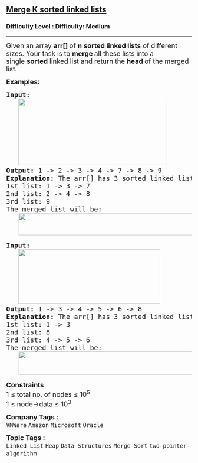 <h2><a href="https://www.geeksforgeeks.org/problems/merge-k-sorted-linked-lists/1?utm_source=geeksforgeeks&utm_medium=article_practice_tab&utm_campaign=article_practice_tab">Merge K sorted linked lists</a></h2><h3>Difficulty Level : Difficulty: Medium</h3><hr><div class="problems_problem_content__Xm_eO"><p><span style="font-size: 18px;">Given an array&nbsp;<strong>arr[]&nbsp;</strong>of&nbsp;<strong>n</strong>&nbsp;<strong>sorted linked lists</strong>&nbsp;of different sizes.&nbsp;</span><span style="font-size: 18px;">Your task is to&nbsp;<strong>merge&nbsp;</strong>all these lists into a single&nbsp;<strong>sorted</strong>&nbsp;linked list and return the&nbsp;<strong>head&nbsp;</strong>of the merged list.</span></p>
<p><span style="font-size: 18px;"><strong>Examples:</strong></span></p>
<pre><strong style="font-size: 18px;">Input:<br> &nbsp; <img src="https://media.geeksforgeeks.org/img-practice/prod/addEditProblem/908368/Web/Other/blobid0_1756363954.webp" width="404" height="180"></strong>
<strong style="font-size: 18px;">Output: </strong><span style="font-size: 18px;">1 -&gt; 2 -&gt; 3 -&gt; 4 -&gt; 7 -&gt; 8 -&gt; 9</span><strong style="font-size: 18px;">
Explanation: </strong><span style="font-size: 18px;">The arr[] has 3 sorted linked list of size 3, 3, 1.<br>1st list: 1 -&gt; 3 -&gt; 7<br>2nd list: 2 -&gt; 4 -&gt; 8<br>3rd list: 9<br>The merged list will be: <br></span>    <img src="https://media.geeksforgeeks.org/img-practice/prod/addEditProblem/700265/Web/Other/blobid2_1756115425.jpg" width="595" height="60"></pre>
<pre><strong style="font-size: 18px;">Input:<br>   <img src="https://media.geeksforgeeks.org/img-practice/prod/addEditProblem/700265/Web/Other/blobid3_1756115435.jpg" width="385" height="147"><br></strong><strong style="font-size: 18px;">Output: </strong><span style="font-size: 18px;">1 -&gt; 3 -&gt; 4 -&gt; 5 -&gt; 6 -&gt; 8</span><strong style="font-size: 18px;"><br></strong><strong style="font-size: 18px;">Explanation: </strong><span style="font-size: 18px;">The arr[] has 3 sorted linked list of size 2, 1, 3.<br>1st list: 1 -&gt; 3<br>2nd list: 8<br>3rd list: 4 -&gt; 5 -&gt; 6<br>The merged list will be: <br></span>    <img src="https://media.geeksforgeeks.org/img-practice/prod/addEditProblem/700265/Web/Other/blobid4_1756115445.jpg" width="546" height="63"></pre>
<p><span style="font-size: 18px;"><strong>Constraints</strong><br>1 ≤ total no. of nodes ≤ 10<sup>5</sup><sup><br></sup>1 ≤ node-&gt;data ≤ 10<sup>3</sup></span></p></div><p><span style=font-size:18px><strong>Company Tags : </strong><br><code>VMWare</code>&nbsp;<code>Amazon</code>&nbsp;<code>Microsoft</code>&nbsp;<code>Oracle</code>&nbsp;<br><p><span style=font-size:18px><strong>Topic Tags : </strong><br><code>Linked List</code>&nbsp;<code>Heap</code>&nbsp;<code>Data Structures</code>&nbsp;<code>Merge Sort</code>&nbsp;<code>two-pointer-algorithm</code>&nbsp;